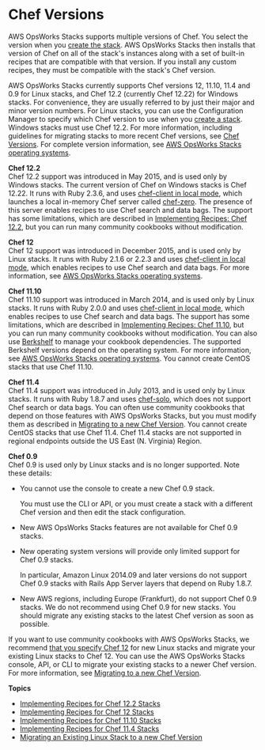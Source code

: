 # Chef Versions<a name="workingcookbook-chef11"></a>

AWS OpsWorks Stacks supports multiple versions of Chef\. You select the version when you [create the stack](workingstacks-creating.md)\. AWS OpsWorks Stacks then installs that version of Chef on all of the stack's instances along with a set of built\-in recipes that are compatible with that version\. If you install any custom recipes, they must be compatible with the stack's Chef version\.

AWS OpsWorks Stacks currently supports Chef versions 12, 11\.10, 11\.4 and 0\.9 for Linux stacks, and Chef 12\.2 \(currently Chef 12\.22\) for Windows stacks\. For convenience, they are usually referred to by just their major and minor version numbers\. For Linux stacks, you can use the Configuration Manager to specify which Chef version to use when you [create a stack](workingstacks-creating.md)\. Windows stacks must use Chef 12\.2\. For more information, including guidelines for migrating stacks to more recent Chef versions, see [Chef Versions](#workingcookbook-chef11)\. For complete version information, see [AWS OpsWorks Stacks operating systems](workinginstances-os.md)\.

**Chef 12\.2**  
Chef 12\.2 support was introduced in May 2015, and is used only by Windows stacks\. The current version of Chef on Windows stacks is Chef 12\.22\. It runs with Ruby 2\.3\.6, and uses [chef\-client in local mode](https://docs.chef.io/ctl_chef_client.html#run-in-local-mode), which launches a local in\-memory Chef server called [chef\-zero](https://docs.chef.io/ctl_chef_client.html#about-chef-zero)\. The presence of this server enables recipes to use Chef search and data bags\. The support has some limitations, which are described in [Implementing Recipes: Chef 12\.2](workingcookbook-chef12.md), but you can run many community cookbooks without modification\.

**Chef 12**  
Chef 12 support was introduced in December 2015, and is used only by Linux stacks\. It runs with Ruby 2\.1\.6 or 2\.2\.3 and uses [chef\-client in local mode](https://docs.chef.io/ctl_chef_client.html#run-in-local-mode), which enables recipes to use Chef search and data bags\. For more information, see [AWS OpsWorks Stacks operating systems](workinginstances-os.md)\.

**Chef 11\.10**  
Chef 11\.10 support was introduced in March 2014, and is used only by Linux stacks\. It runs with Ruby 2\.0\.0 and uses [chef\-client in local mode](https://docs.chef.io/ctl_chef_client.html#run-in-local-mode), which enables recipes to use Chef search and data bags\. The support has some limitations, which are described in [Implementing Recipes: Chef 11\.10](workingcookbook-chef11-10.md), but you can run many community cookbooks without modification\. You can also use [Berkshelf](http://berkshelf.com/) to manage your cookbook dependencies\. The supported Berkshelf versions depend on the operating system\. For more information, see [AWS OpsWorks Stacks operating systems](workinginstances-os.md)\. You cannot create CentOS stacks that use Chef 11\.10\.

**Chef 11\.4**  
Chef 11\.4 support was introduced in July 2013, and is used only by Linux stacks\. It runs with Ruby 1\.8\.7 and uses [chef\-solo](https://docs.chef.io/chef_solo.html), which does not support Chef search or data bags\. You can often use community cookbooks that depend on those features with AWS OpsWorks Stacks, but you must modify them as described in [Migrating to a new Chef Version](workingcookbook-chef11-migrate.md)\. You cannot create CentOS stacks that use Chef 11\.4\. Chef 11\.4 stacks are not supported in regional endpoints outside the US East \(N\. Virginia\) Region\.

**Chef 0\.9**  
 Chef 0\.9 is used only by Linux stacks and is no longer supported\. Note these details:   
+ You cannot use the console to create a new Chef 0\.9 stack\.

  You must use the CLI or API, or you must create a stack with a different Chef version and then edit the stack configuration\.
+ New AWS OpsWorks Stacks features are not available for Chef 0\.9 stacks\.
+ New operating system versions will provide only limited support for Chef 0\.9 stacks\.

  In particular, Amazon Linux 2014\.09 and later versions do not support Chef 0\.9 stacks with Rails App Server layers that depend on Ruby 1\.8\.7\.
+ New AWS regions, including Europe \(Frankfurt\), do not support Chef 0\.9 stacks\.
We do not recommend using Chef 0\.9 for new stacks\. You should migrate any existing stacks to the latest Chef version as soon as possible\.

If you want to use community cookbooks with AWS OpsWorks Stacks, we recommend [that you specify Chef 12](workingstacks-creating.md) for new Linux stacks and migrate your existing Linux stacks to Chef 12\. You can use the AWS OpsWorks Stacks console, API, or CLI to migrate your existing stacks to a newer Chef version\. For more information, see [Migrating to a new Chef Version](workingcookbook-chef11-migrate.md)\.

**Topics**
+ [Implementing Recipes for Chef 12\.2 Stacks](workingcookbook-chef12.md)
+ [Implementing Recipes for Chef 12 Stacks](workingcookbook-chef12-linux.md)
+ [Implementing Recipes for Chef 11\.10 Stacks](workingcookbook-chef11-10.md)
+ [Implementing Recipes for Chef 11\.4 Stacks](workingcookbook-chef11-4.md)
+ [Migrating an Existing Linux Stack to a new Chef Version](workingcookbook-chef11-migrate.md)